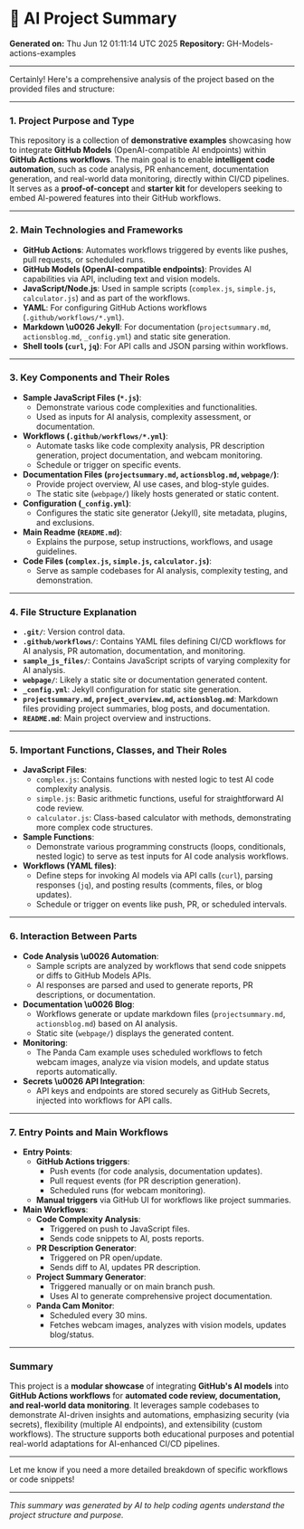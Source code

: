 # 🤖 AI Project Summary

**Generated on:** Thu Jun 12 01:11:14 UTC 2025
**Repository:** GH-Models-actions-examples

---

Certainly! Here's a comprehensive analysis of the project based on the provided files and structure:

---

### 1. **Project Purpose and Type**
This repository is a collection of **demonstrative examples** showcasing how to integrate **GitHub Models** (OpenAI-compatible AI endpoints) within **GitHub Actions workflows**. The main goal is to enable **intelligent code automation**, such as code analysis, PR enhancement, documentation generation, and real-world data monitoring, directly within CI/CD pipelines. It serves as a **proof-of-concept** and **starter kit** for developers seeking to embed AI-powered features into their GitHub workflows.

---

### 2. **Main Technologies and Frameworks**
- **GitHub Actions**: Automates workflows triggered by events like pushes, pull requests, or scheduled runs.
- **GitHub Models (OpenAI-compatible endpoints)**: Provides AI capabilities via API, including text and vision models.
- **JavaScript/Node.js**: Used in sample scripts (`complex.js`, `simple.js`, `calculator.js`) and as part of the workflows.
- **YAML**: For configuring GitHub Actions workflows (`.github/workflows/*.yml`).
- **Markdown \u0026 Jekyll**: For documentation (`projectsummary.md`, `actionsblog.md`, `_config.yml`) and static site generation.
- **Shell tools (`curl`, `jq`)**: For API calls and JSON parsing within workflows.

---

### 3. **Key Components and Their Roles**
- **Sample JavaScript Files (`*.js`)**:
  - Demonstrate various code complexities and functionalities.
  - Used as inputs for AI analysis, complexity assessment, or documentation.
- **Workflows (`.github/workflows/*.yml`)**:
  - Automate tasks like code complexity analysis, PR description generation, project documentation, and webcam monitoring.
  - Schedule or trigger on specific events.
- **Documentation Files (`projectsummary.md`, `actionsblog.md`, `webpage/`)**:
  - Provide project overview, AI use cases, and blog-style guides.
  - The static site (`webpage/`) likely hosts generated or static content.
- **Configuration (`_config.yml`)**:
  - Configures the static site generator (Jekyll), site metadata, plugins, and exclusions.
- **Main Readme (`README.md`)**:
  - Explains the purpose, setup instructions, workflows, and usage guidelines.
- **Code Files (`complex.js`, `simple.js`, `calculator.js`)**:
  - Serve as sample codebases for AI analysis, complexity testing, and demonstration.

---

### 4. **File Structure Explanation**
- **`.git/`**: Version control data.
- **`.github/workflows/`**: Contains YAML files defining CI/CD workflows for AI analysis, PR automation, documentation, and monitoring.
- **`sample_js_files/`**: Contains JavaScript scripts of varying complexity for AI analysis.
- **`webpage/`**: Likely a static site or documentation generated content.
- **`_config.yml`**: Jekyll configuration for static site generation.
- **`projectsummary.md`, `project_overview.md`, `actionsblog.md`**: Markdown files providing project summaries, blog posts, and documentation.
- **`README.md`**: Main project overview and instructions.

---

### 5. **Important Functions, Classes, and Their Roles**
- **JavaScript Files**:
  - `complex.js`: Contains functions with nested logic to test AI code complexity analysis.
  - `simple.js`: Basic arithmetic functions, useful for straightforward AI code review.
  - `calculator.js`: Class-based calculator with methods, demonstrating more complex code structures.
- **Sample Functions**:
  - Demonstrate various programming constructs (loops, conditionals, nested logic) to serve as test inputs for AI code analysis workflows.
- **Workflows (YAML files)**:
  - Define steps for invoking AI models via API calls (`curl`), parsing responses (`jq`), and posting results (comments, files, or blog updates).
  - Schedule or trigger on events like push, PR, or scheduled intervals.

---

### 6. **Interaction Between Parts**
- **Code Analysis \u0026 Automation**:
  - Sample scripts are analyzed by workflows that send code snippets or diffs to GitHub Models APIs.
  - AI responses are parsed and used to generate reports, PR descriptions, or documentation.
- **Documentation \u0026 Blog**:
  - Workflows generate or update markdown files (`projectsummary.md`, `actionsblog.md`) based on AI analysis.
  - Static site (`webpage/`) displays the generated content.
- **Monitoring**:
  - The Panda Cam example uses scheduled workflows to fetch webcam images, analyze via vision models, and update status reports automatically.
- **Secrets \u0026 API Integration**:
  - API keys and endpoints are stored securely as GitHub Secrets, injected into workflows for API calls.

---

### 7. **Entry Points and Main Workflows**
- **Entry Points**:
  - **GitHub Actions triggers**:
    - Push events (for code analysis, documentation updates).
    - Pull request events (for PR description generation).
    - Scheduled runs (for webcam monitoring).
  - **Manual triggers** via GitHub UI for workflows like project summaries.
- **Main Workflows**:
  - **Code Complexity Analysis**:
    - Triggered on push to JavaScript files.
    - Sends code snippets to AI, posts reports.
  - **PR Description Generator**:
    - Triggered on PR open/update.
    - Sends diff to AI, updates PR description.
  - **Project Summary Generator**:
    - Triggered manually or on main branch push.
    - Uses AI to generate comprehensive project documentation.
  - **Panda Cam Monitor**:
    - Scheduled every 30 mins.
    - Fetches webcam images, analyzes with vision models, updates blog/status.

---

### **Summary**
This project is a **modular showcase** of integrating **GitHub's AI models** into **GitHub Actions workflows** for **automated code review, documentation, and real-world data monitoring**. It leverages sample codebases to demonstrate AI-driven insights and automations, emphasizing security (via secrets), flexibility (multiple AI endpoints), and extensibility (custom workflows). The structure supports both educational purposes and potential real-world adaptations for AI-enhanced CI/CD pipelines.

---

Let me know if you need a more detailed breakdown of specific workflows or code snippets!

---

*This summary was generated by AI to help coding agents understand the project structure and purpose.*
